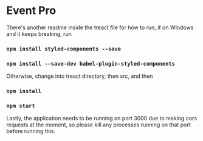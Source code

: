 # Event Pro

There's another readme inside the treact file for how to run, if on WIndows and it keeps breaking, 
run 
### `npm install styled-components --save`
### `npm install --save-dev babel-plugin-styled-components`

Otherwise, change into treact directory, then src, and then
### `npm install`
### `npm start`

Lastly, the application needs to be running on port 3000 due to making cors requests at the moment, so please kill any processes running on that port before running this. 
